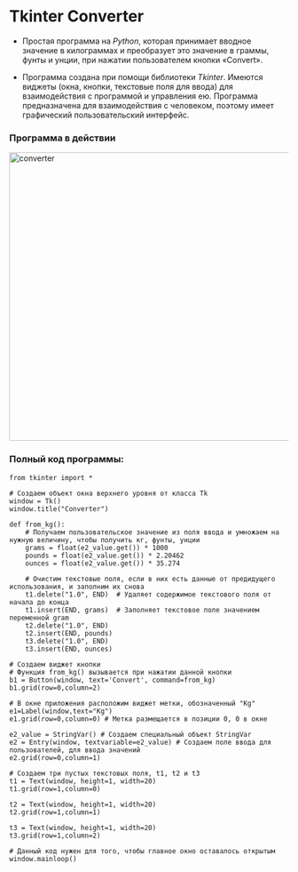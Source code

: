 # Tkinter Converter

* Простая программа на _Python_, которая принимает вводное значение в килограммах и преобразует это значение в граммы, фунты и унции, при нажатии пользователем кнопки «Convert».


* Программа создана при помощи библиотеки _Tkinter_. Имеются виджеты (окна, кнопки, текстовые поля для ввода) для взаимодействия с программой и управления ею. Программа предназначена для взаимодействия с человеком, поэтому имеет графический пользовательский интерфейс.

### Программа в действии

<img width="519" alt="converter" src="https://user-images.githubusercontent.com/97599612/168225732-4f832746-b3db-418a-a4c3-42e013ce190f.png">

### Полный код программы:
```
from tkinter import *

# Создаем объект окна верхнего уровня от класса Tk
window = Tk()
window.title("Converter")  

def from_kg():
    # Получаем пользовательское значение из поля ввода и умножаем на нужную величину, чтобы получить кг, фунты, унции
    grams = float(e2_value.get()) * 1000
    pounds = float(e2_value.get()) * 2.20462
    ounces = float(e2_value.get()) * 35.274

    # Очистим текстовые поля, если в них есть данные от предидущего использования, и заполним их снова
    t1.delete("1.0", END)  # Удаляет содержимое текстового поля от начала до конца
    t1.insert(END, grams)  # Заполняет текстовое поле значением переменной gram
    t2.delete("1.0", END)
    t2.insert(END, pounds)
    t3.delete("1.0", END)
    t3.insert(END, ounces)

# Создаем виджет кнопки
# Функция from_kg() вызывается при нажатии данной кнопки
b1 = Button(window, text='Convert', command=from_kg)
b1.grid(row=0,column=2)

# В окне приложения расположим виджет метки, обозначенный "Kg" 
e1=Label(window,text="Kg")
e1.grid(row=0,column=0) # Метка размещается в позиции 0, 0 в окне

e2_value = StringVar() # Создаем специальный объект StringVar
e2 = Entry(window, textvariable=e2_value) # Создаем поле ввода для пользователей, для ввода значений
e2.grid(row=0,column=1)

# Создаем три пустых текстовых поля, t1, t2 и t3
t1 = Text(window, height=1, width=20)
t1.grid(row=1,column=0)

t2 = Text(window, height=1, width=20)
t2.grid(row=1,column=1)

t3 = Text(window, height=1, width=20)
t3.grid(row=1,column=2)

# Данный код нужен для того, чтобы главное окно оставалось открытым
window.mainloop()

```
